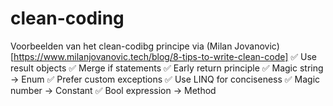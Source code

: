 # clean-coding
Voorbeelden van het clean-codibg principe
via (Milan Jovanovic)[https://www.milanjovanovic.tech/blog/8-tips-to-write-clean-code]
✅ Use result objects
✅ Merge if statements
✅ Early return principle
✅ Magic string -> Enum
✅ Prefer custom exceptions
✅ Use LINQ for conciseness
✅ Magic number -> Constant
✅ Bool expression -> Method
